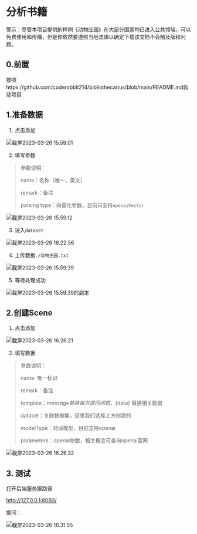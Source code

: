 # 分析书籍

警示：尽管本项目提供的样例《动物庄园》在大部分国家均已进入公共领域，可以免费使用和传播，但是你依然要遵照当地法律以确定下载该文档不会触及版权问题。

## 0.前置

按照https://github.com/coderabbit214/bibliothecarius/blob/main/README.md启动项目

## 1.准备数据

1. 点击添加

![截屏2023-03-26 15.59.01](https://images-jsh.oss-cn-beijing.aliyuncs.com/coderabbit/2023/03/26/20230326-161932.png)

2. 填写参数

> 参数说明：
>
> name：名称（唯一，英文）
>
> remark：备注
>
> parsing type：向量化参数，目前只支持`openaiVector`

![截屏2023-03-26 15.59.12](https://images-jsh.oss-cn-beijing.aliyuncs.com/coderabbit/2023/03/26/20230326-162014.png?)

3. 进入`dataset`

![截屏2023-03-26 16.22.56](https://images-jsh.oss-cn-beijing.aliyuncs.com/coderabbit/2023/03/26/20230326-162345.png?)

4. 上传数据`./动物庄园.txt`

![截屏2023-03-26 15.59.39](https://images-jsh.oss-cn-beijing.aliyuncs.com/coderabbit/2023/03/26/20230326-162545.png?)

5. 等待处理成功

![截屏2023-03-26 15.59.39的副本](https://images-jsh.oss-cn-beijing.aliyuncs.com/coderabbit/2023/03/26/20230326-162605.png?)

## 2.创建Scene

1. 点击添加

![截屏2023-03-26 16.26.21](https://images-jsh.oss-cn-beijing.aliyuncs.com/coderabbit/2023/03/26/20230326-162723.png?)

2. 填写数据

> 参数说明：
>
> name: 唯一标识
>
> remark：备注
>
> template：${message}替换每次提问问题，${data} 替换相关数据
>
> dataset：关联数据集，这里我们选择上方创建的
>
> modelType：对话模型，目前支持openai
>
> parameters：openai参数，相关概念可查询openai官网

![截屏2023-03-26 16.26.32](https://images-jsh.oss-cn-beijing.aliyuncs.com/coderabbit/2023/03/26/20230326-162751.png?)

## 3. 测试

打开后端服务跟路径

http://127.0.0.1:8080/

提问：

![截屏2023-03-26 16.31.55](https://images-jsh.oss-cn-beijing.aliyuncs.com/coderabbit/2023/03/26/20230326-163202.png?)
